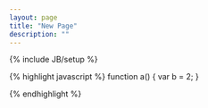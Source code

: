 ```yaml
---
layout: page
title: "New Page"
description: ""
---
```

{% include JB/setup %}


{% highlight javascript %}
function a() {
    var b = 2;
}

{% endhighlight %}
